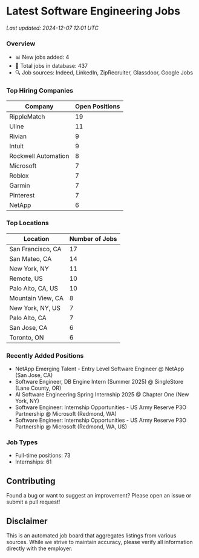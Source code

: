 # Latest Software Engineering Jobs
*Last updated: 2024-12-07 12:01 UTC*

### Overview
- 📊 New jobs added: 4
- 💼 Total jobs in database: 437
- 🔍 Job sources: Indeed, LinkedIn, ZipRecruiter, Glassdoor, Google Jobs

### Top Hiring Companies
| Company | Open Positions |
|---------|---------------|
| RippleMatch | 19 |
| Uline | 11 |
| Rivian | 9 |
| Intuit | 9 |
| Rockwell Automation | 8 |
| Microsoft | 7 |
| Roblox | 7 |
| Garmin | 7 |
| Pinterest | 7 |
| NetApp | 6 |

### Top Locations
| Location | Number of Jobs |
|----------|---------------|
| San Francisco, CA | 17 |
| San Mateo, CA | 14 |
| New York, NY | 11 |
| Remote, US | 10 |
| Palo Alto, CA, US | 10 |
| Mountain View, CA | 8 |
| New York, NY, US | 7 |
| Palo Alto, CA | 7 |
| San Jose, CA | 6 |
| Toronto, ON | 6 |

### Recently Added Positions
- NetApp Emerging Talent - Entry Level Software Engineer @ NetApp (San Jose, CA)
- Software Engineer, DB Engine Intern (Summer 2025) @ SingleStore (Lane County, OR)
- AI Software Engineering Spring Internship 2025 @ Chapter One (New York, NY)
- Software Engineer: Internship Opportunities - US Army Reserve P3O Partnership @ Microsoft (Redmond, WA)
- Software Engineer: Internship Opportunities - US Army Reserve P3O Partnership @ Microsoft (Redmond, WA, US)

### Job Types
- Full-time positions: 73
- Internships: 61

## Contributing
Found a bug or want to suggest an improvement? Please open an issue or submit a pull request!

## Disclaimer
This is an automated job board that aggregates listings from various sources. While we strive to maintain accuracy, 
please verify all information directly with the employer.
